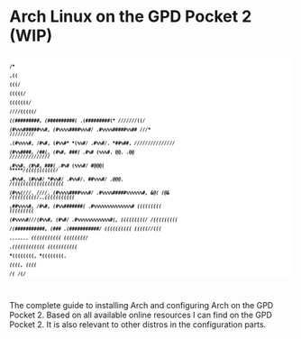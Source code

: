 # Arch Linux on the GPD Pocket 2 (WIP)
<code><span style="display:block;line-height:8px; font-size: 8px; font-weight:bold;white-space:pre;font-family: monospace;color: black; background: white;">                                                                                                                                                               
                                                                                                                             /*                                
                                                                                                                            ,((                                
                                                                                                                            (((/                               
                                                                                                                           (((((/                              
                                                                                                                          (((((((/                             
                                                                                                                         ////(((((/                            
                *((#########,  (##########(*     .(#########(*                                                            ///////((/                           
             *(#%%%######%%#,  (#%%%%####%%%#/   .#%%%%#####%%##*                                                      ///* /////////                          
           .(#%%%%#,    /#%#,  (#%%#*    *(%%#/  .#%%#/.    *##%##,                                                   *///////////////                         
           (#%%####,    /##(,  (#%#,       ###(  .#%#*        (%%%#.            @@. .@@                              **///////////////*                        
          ,#%%#,               (#%#,       ###(  .#%#*        (%%%#/             #@@@(                              ******/(((((((((((/*                       
          ,#%%#,               (#%%#/    *#%%#/  .#%%#/.    *##%%%#/             .@@@.                             **/(((((((((((((((((((                      
           (#%%(///.   *////.  (#%%%%####%%%#/   .#%%%%#####%%%%%%#,            &@( (@&                           /(((((((((/..(((((((((((                     
           ,##%%%%#,    /#%#,  (#%%#######(*     .#%%%%%%%%%%%%%%#*                                              (((((((((*      *(((((((((                    
             (#%%%%#///(#%%#,  (#%#/             .#%%%%%%%%%%%%#(,                                              (((((((((/        /(((((((((                   
               /(###########,  (###*             .(###########/                                                ((((((((((          (((((//(((                  
                                                   .......                                                    (((((((((((          ((((((((/                   
                                                                                                            .((((((((((((          (((((((((((*                
                                                                                                           *((((((((,                  *((((((((.              
                                                                                                          *((((,                            *((((*             
                                                                                                         /(*                                    /(/            
                                                                                                                                                               
</span></code>
The complete guide to installing Arch and configuring Arch on the GPD Pocket 2.
Based on all available online resources I can find on the GPD Pocket 2.
It is also relevant to other distros in the configuration parts.
